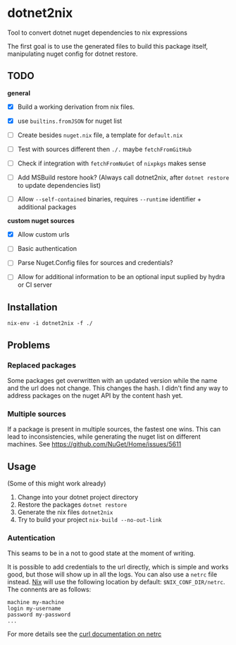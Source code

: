 # dotnet2nix

Tool to convert dotnet nuget dependencies to nix expressions

The first goal is to use the generated files to build this package itself,
manipulating nuget config for dotnet restore.

## TODO

**general**

* [x] Build a working derivation from nix files.
* [x] use `builtins.fromJSON` for nuget list
* [ ] Create besides `nuget.nix` file, a template for `default.nix`
* [ ] Test with sources different then `./.` maybe `fetchFromGitHub`
* [ ] Check if integration with `fetchFromNuGet` of `nixpkgs` makes sense
* [ ] Add MSBuild restore hook? (Always call dotnet2nix, after `dotnet restore` to update dependencies list)
* [ ] Allow `--self-contained` binaries, requires `--runtime` identifier + additional packages


**custom nuget sources**

* [x] Allow custom urls
* [ ] Basic authentication
* [ ] Parse Nuget.Config files for sources and credentials?
* [ ] Allow for additional information to be an optional input suplied by hydra or CI server


## Installation

```
nix-env -i dotnet2nix -f ./
```

## Problems 

### Replaced packages

Some packages get overwritten with an updated version while the name and the url
does not change. This changes the hash.
I didn't find any way to address packages on the nuget API by the content hash yet.

### Multiple sources

If a package is present in multiple sources, the fastest one wins.
This can lead to inconsistencies, while generating the nuget list on different
machines. 
See https://github.com/NuGet/Home/issues/5611

## Usage

(Some of this might work already)

1. Change into your dotnet project directory
2. Restore the packages `dotnet restore`
3. Generate the nix files `dotnet2nix`
4. Try to build your project `nix-build --no-out-link`

### Autentication

This seams to be in a not to good state at the moment of writing.

It is possible to add credentials to the url directly, which is simple and works
good, but those will show up in all the logs. You can also use a `netrc` file
instead. [Nix](https://nixos.org/nix/manual/#description-41) will use the
following
location by default: `$NIX_CONF_DIR/netrc`. The connents are as follows:

```
machine my-machine
login my-username
password my-password
...
```
For more details see the 
[curl documentation on netrc](https://ec.haxx.se/usingcurl-netrc.html)
